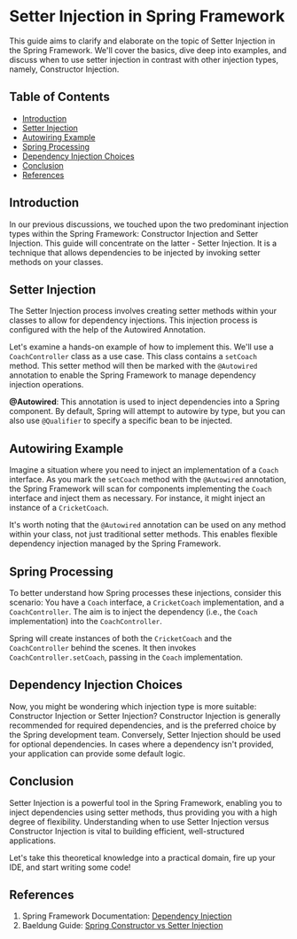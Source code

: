 # Setter Injection in Spring Framework

This guide aims to clarify and elaborate on the topic of Setter Injection in the Spring Framework. We'll cover the basics, dive deep into examples, and discuss when to use setter injection in contrast with other injection types, namely, Constructor Injection.

## Table of Contents

- [Introduction](#introduction)
- [Setter Injection](#setter-injection)
- [Autowiring Example](#autowiring-example)
- [Spring Processing](#spring-processing)
- [Dependency Injection Choices](#dependency-injection-choices)
- [Conclusion](#conclusion)
- [References](#references)

## Introduction

In our previous discussions, we touched upon the two predominant injection types within the Spring Framework: Constructor Injection and Setter Injection. This guide will concentrate on the latter - Setter Injection. It is a technique that allows dependencies to be injected by invoking setter methods on your classes.

## Setter Injection

The Setter Injection process involves creating setter methods within your classes to allow for dependency injections. This injection process is configured with the help of the Autowired Annotation.

Let's examine a hands-on example of how to implement this. We'll use a `CoachController` class as a use case. This class contains a `setCoach` method. This setter method will then be marked with the `@Autowired` annotation to enable the Spring Framework to manage dependency injection operations.

**@Autowired**: This annotation is used to inject dependencies into a Spring component. By default, Spring will attempt to autowire by type, but you can also use `@Qualifier` to specify a specific bean to be injected.

## Autowiring Example

Imagine a situation where you need to inject an implementation of a `Coach` interface. As you mark the `setCoach` method with the `@Autowired` annotation, the Spring Framework will scan for components implementing the `Coach` interface and inject them as necessary. For instance, it might inject an instance of a `CricketCoach`.

It's worth noting that the `@Autowired` annotation can be used on any method within your class, not just traditional setter methods. This enables flexible dependency injection managed by the Spring Framework.

## Spring Processing

To better understand how Spring processes these injections, consider this scenario: You have a `Coach` interface, a `CricketCoach` implementation, and a `CoachController`. The aim is to inject the dependency (i.e., the `Coach` implementation) into the `CoachController`.

Spring will create instances of both the `CricketCoach` and the `CoachController` behind the scenes. It then invokes `CoachController.setCoach`, passing in the `Coach` implementation.

## Dependency Injection Choices

Now, you might be wondering which injection type is more suitable: Constructor Injection or Setter Injection? Constructor Injection is generally recommended for required dependencies, and is the preferred choice by the Spring development team. Conversely, Setter Injection should be used for optional dependencies. In cases where a dependency isn't provided, your application can provide some default logic.

## Conclusion

Setter Injection is a powerful tool in the Spring Framework, enabling you to inject dependencies using setter methods, thus providing you with a high degree of flexibility. Understanding when to use Setter Injection versus Constructor Injection is vital to building efficient, well-structured applications.

Let's take this theoretical knowledge into a practical domain, fire up your IDE, and start writing some code!

## References

1. Spring Framework Documentation: [Dependency Injection](https://docs.spring.io/spring-framework/docs/current/reference/html/core.html#beans-dependencies)
2. Baeldung Guide: [Spring Constructor vs Setter Injection](https://www.baeldung.com/spring-constructor-injection)
